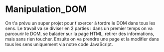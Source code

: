 # Manipulation_DOM
On t'a prévu un super projet pour t'exercer à tordre le DOM dans tous les sens. Le travail va se diviser en 2 parties : dans un premier temps on va parcourir le DOM, se balader sur la page HTML, retirer des informations, mais sans rien toucher. Ensuite on va prendre une page et la modifier dans tous les sens uniquement via notre code JavaScript.
